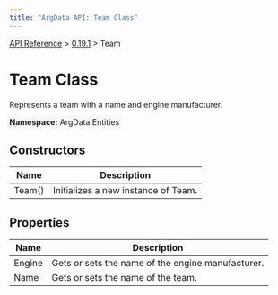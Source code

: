 ```yaml
---
title: "ArgData API: Team Class"
---
```


[API Reference](/argdata/api) &gt; [0.19.1](/argdata/api/0.19.1) &gt; Team

# Team Class

Represents a team with a name and engine manufacturer.

**Namespace:** ArgData.Entities

## Constructors

<table class="table table-bordered table-striped ">
<thead>
  <tr>
    <th>Name</th>
    <th>Description</th>
  </tr>
</thead>
<tbody>
  <tr>
    <td>Team()</td>
    <td>Initializes a new instance of Team.</td>
  </tr>
</tbody>
</table>


## Properties

<table class="table table-bordered table-striped ">
<thead>
  <tr>
    <th>Name</th>
    <th>Description</th>
  </tr>
</thead>
<tbody>
  <tr>
    <td>Engine</td>
    <td>Gets or sets the name of the engine manufacturer.</td>
  </tr>
  <tr>
    <td>Name</td>
    <td>Gets or sets the name of the team.</td>
  </tr>
</tbody>
</table>


